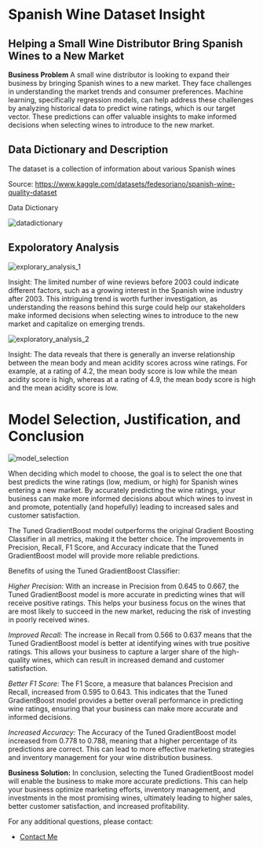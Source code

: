 # Spanish Wine Dataset Insight
## Helping a Small Wine Distributor Bring Spanish Wines to a New Market

**Business Problem**
A small wine distributor is looking to expand their business by bringing Spanish wines to a new market. They face challenges in understanding the market trends and consumer preferences. Machine learning, specifically regression models, can help address these challenges by analyzing historical data to predict wine ratings, which is our target vector. These predictions can offer valuable insights to make informed decisions when selecting wines to introduce to the new market.

## Data Dictionary and Description
The dataset is a collection of information about various Spanish wines

Source: https://www.kaggle.com/datasets/fedesoriano/spanish-wine-quality-dataset

Data Dictionary

![datadictionary](https://user-images.githubusercontent.com/110209769/231904639-38a2f519-a09b-4b3f-8446-69766a39d3a7.png)

## Expoloratory Analysis
![explorary_analysis_1](https://user-images.githubusercontent.com/110209769/231904659-e8e288cf-fd86-421a-89a3-712b9849b130.png)

Insight: The limited number of wine reviews before 2003 could indicate different factors, such as a growing interest in the Spanish wine industry after 2003. This intriguing trend is worth further investigation, as understanding the reasons behind this surge could help our stakeholders make informed decisions when selecting wines to introduce to the new market and capitalize on emerging trends.

![exploratory_analysis_2](https://user-images.githubusercontent.com/110209769/232350222-23a0b432-0df1-4778-a9e3-63497ef96c2a.png)

Insight: The data reveals that there is generally an inverse relationship between the mean body and mean acidity scores across wine ratings. For example, at a rating of 4.2, the mean body score is low while the mean acidity score is high, whereas at a rating of 4.9, the mean body score is high and the mean acidity score is low.

# **Model Selection, Justification, and Conclusion**

![model_selection](https://user-images.githubusercontent.com/110209769/232350625-d278c8ae-6b6a-4281-842b-0cca81e20644.png)

When deciding which model to choose, the goal is to select the one that best predicts the wine ratings (low, medium, or high) for Spanish wines entering a new market. By accurately predicting the wine ratings, your business can make more informed decisions about which wines to invest in and promote, potentially (and hopefully) leading to increased sales and customer satisfaction.

The Tuned GradientBoost model outperforms the original Gradient Boosting Classifier in all metrics, making it the better choice. The improvements in Precision, Recall, F1 Score, and Accuracy indicate that the Tuned GradientBoost model will provide more reliable predictions.

Benefits of using the Tuned GradientBoost Classifier:

*Higher Precision:* With an increase in Precision from 0.645 to 0.667, the Tuned GradientBoost model is more accurate in predicting wines that will receive positive ratings. This helps your business focus on the wines that are most likely to succeed in the new market, reducing the risk of investing in poorly received wines.

*Improved Recall:* The increase in Recall from 0.566 to 0.637 means that the Tuned GradientBoost model is better at identifying wines with true positive ratings. This allows your business to capture a larger share of the high-quality wines, which can result in increased demand and customer satisfaction.

*Better F1 Score:* The F1 Score, a measure that balances Precision and Recall, increased from 0.595 to 0.643. This indicates that the Tuned GradientBoost model provides a better overall performance in predicting wine ratings, ensuring that your business can make more accurate and informed decisions.

*Increased Accuracy:* The Accuracy of the Tuned GradientBoost model increased from 0.778 to 0.788, meaning that a higher percentage of its predictions are correct. This can lead to more effective marketing strategies and inventory management for your wine distribution business.

**Business Solution:** In conclusion, selecting the Tuned GradientBoost model will enable the business to make more accurate predictions. This can help your business optimize marketing efforts, inventory management, and investments in the most promising wines, ultimately leading to higher sales, better customer satisfaction, and increased profitability.

For any additional questions, please contact: 
- [Contact Me](mailto:rynedaniels@gmail.com)
